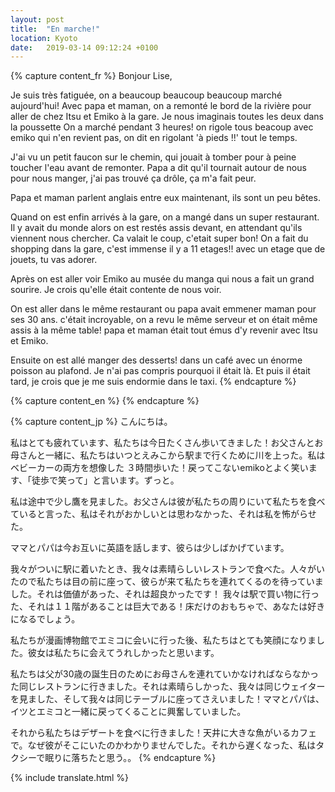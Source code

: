 ```yaml
---
layout: post
title:  "En marche!"
location: Kyoto
date:   2019-03-14 09:12:24 +0100
---
```


{% capture content_fr %}
Bonjour Lise,

Je suis très fatiguée, on a beaucoup beaucoup beaucoup marché aujourd'hui! Avec papa et maman, on a remonté le bord de la rivière pour aller de chez Itsu et Emiko à la gare. Je nous imaginais toutes les deux dans la poussette
On a marché pendant 3 heures! on rigole tous beacoup avec emiko qui n'en revient pas, on dit en rigolant 'à pieds !!' tout le temps.

J'ai vu un petit faucon sur le chemin, qui jouait à tomber pour à peine toucher l'eau avant de remonter. Papa a dit qu'il tournait autour de nous pour nous manger, j'ai pas trouvé ça drôle, ça m'a fait peur.

Papa et maman parlent anglais entre eux maintenant, ils sont un peu bêtes.

Quand on est enfin arrivés à la gare, on a mangé dans un super restaurant. Il y avait du monde alors on est restés assis devant, en attendant qu'ils viennent nous chercher. Ca valait le coup, c'etait super bon!
On a fait du shopping dans la gare, c'est immense il y a 11 etages!! avec un etage que de jouets, tu vas adorer.

Après on est aller voir Emiko au musée du manga qui nous a fait un grand sourire. Je crois qu'elle était contente de nous voir.

On est aller dans le même restaurant ou papa avait emmener maman pour ses 30 ans. c'était incroyable, on a revu le même serveur et on était même assis à la même table! papa et maman était tout émus d'y revenir avec Itsu et Emiko.

Ensuite on est allé manger des desserts! dans un café avec un énorme poisson au plafond. Je n'ai pas compris pourquoi il était là. Et puis il était tard, je crois que je me suis endormie dans le taxi.
{% endcapture %}

{% capture content_en %}
{% endcapture %}

{% capture content_jp %}
こんにちは。

私はとても疲れています、私たちは今日たくさん歩いてきました！お父さんとお母さんと一緒に、私たちはいつとえみこから駅まで行くために川を上った。私はベビーカーの両方を想像した
３時間歩いた！戻ってこないemikoとよく笑います、「徒歩で笑って」と言います。ずっと。

私は途中で少し鷹を見ました。お父さんは彼が私たちの周りにいて私たちを食べていると言った、私はそれがおかしいとは思わなかった、それは私を怖がらせた。

ママとパパは今お互いに英語を話します、彼らは少しばかげています。

我々がついに駅に着いたとき、我々は素晴らしいレストランで食べた。人々がいたので私たちは目の前に座って、彼らが来て私たちを連れてくるのを待っていました。それは価値があった、それは超良かったです！
我々は駅で買い物に行った、それは１１階があることは巨大である！床だけのおもちゃで、あなたは好きになるでしょう。

私たちが漫画博物館でエミコに会いに行った後、私たちはとても笑顔になりました。彼女は私たちに会えてうれしかったと思います。

私たちは父が30歳の誕生日のためにお母さんを連れていかなければならなかった同じレストランに行きました。それは素晴らしかった、我々は同じウェイターを見ました、そして我々は同じテーブルに座ってさえいました！ママとパパは、イツとエミコと一緒に戻ってくることに興奮していました。

それから私たちはデザートを食べに行きました！天井に大きな魚がいるカフェで。なぜ彼がそこにいたのかわかりませんでした。それから遅くなった、私はタクシーで眠りに落ちたと思う。。
{% endcapture %}

{% include translate.html %}